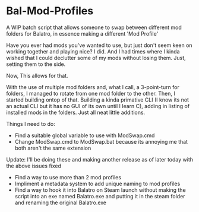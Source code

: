 # Bal-Mod-Profiles
A WIP batch script that allows someone to swap between different mod folders for Balatro, in essence making a different 'Mod Profile'

Have you ever had mods you've wanted to use, but just don't seem keen on working together and playing nice?
I did. And I had times where I kinda wished that I could declutter some of my mods without losing them. Just, setting them to the side.

Now, This allows for that. 

With the use of multiple mod folders and, what I call, a 3-point-turn for folders, I managed to rotate from one mod folder to the other. Then, I started building ontop of that.
Building a kinda primative CLI (I know its not an actual CLI but it has no GUI of its own until I learn C), adding in listing of installed mods in the folders.
Just all neat little additions.

Things I need to do:
- Find a suitable global variable to use with ModSwap.cmd
- Change ModSwap.cmd to ModSwap.bat because its annoying me that both aren't the same extension

Update: I'll be doing these and making another release as of later today with the above issues fixed

- Find a way to use more than 2 mod profiles
- Impliment a metadata system to add unique naming to mod profiles
- Find a way to hook it into Balatro on Steam launch without making the script into an exe named Balatro.exe and putting it in the steam folder and renaming the original Balatro.exe
